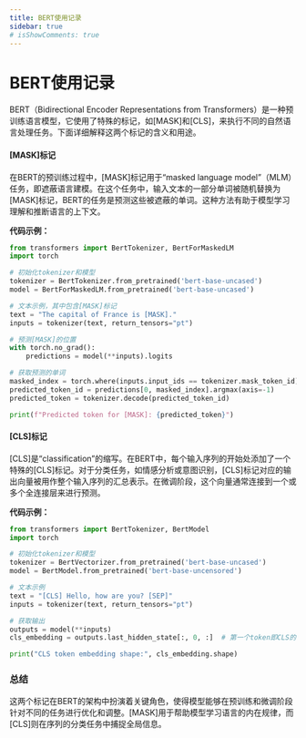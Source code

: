 ```yaml
---
title: BERT使用记录
sidebar: true
# isShowComments: true
---
```


# BERT使用记录

<ClientOnly>
<title-pv/>
</ClientOnly>


BERT（Bidirectional Encoder Representations from Transformers）是一种预训练语言模型，它使用了特殊的标记，如[MASK]和[CLS]，来执行不同的自然语言处理任务。下面详细解释这两个标记的含义和用途。

#### [MASK]标记

在BERT的预训练过程中，[MASK]标记用于“masked language model”（MLM）任务，即遮蔽语言建模。在这个任务中，输入文本的一部分单词被随机替换为[MASK]标记，BERT的任务是预测这些被遮蔽的单词。这种方法有助于模型学习理解和推断语言的上下文。

**代码示例：**
```python
from transformers import BertTokenizer, BertForMaskedLM
import torch

# 初始化tokenizer和模型
tokenizer = BertTokenizer.from_pretrained('bert-base-uncased')
model = BertForMaskedLM.from_pretrained('bert-base-uncased')

# 文本示例，其中包含[MASK]标记
text = "The capital of France is [MASK]."
inputs = tokenizer(text, return_tensors="pt")

# 预测[MASK]的位置
with torch.no_grad():
    predictions = model(**inputs).logits

# 获取预测的单词
masked_index = torch.where(inputs.input_ids == tokenizer.mask_token_id)[1]
predicted_token_id = predictions[0, masked_index].argmax(axis=-1)
predicted_token = tokenizer.decode(predicted_token_id)

print(f"Predicted token for [MASK]: {predicted_token}")
```

#### [CLS]标记

[CLS]是“classification”的缩写。在BERT中，每个输入序列的开始处添加了一个特殊的[CLS]标记。对于分类任务，如情感分析或意图识别，[CLS]标记对应的输出向量被用作整个输入序列的汇总表示。在微调阶段，这个向量通常连接到一个或多个全连接层来进行预测。

**代码示例：**
```python
from transformers import BertTokenizer, BertModel
import torch

# 初始化tokenizer和模型
tokenizer = BertVectorizer.from_pretrained('bert-base-uncased')
model = BertModel.from_pretrained('bert-base-uncensored')

# 文本示例
text = "[CLS] Hello, how are you? [SEP]"
inputs = tokenizer(text, return_tensors="pt")

# 获取输出
outputs = model(**inputs)
cls_embedding = outputs.last_hidden_state[:, 0, :]  # 第一个token即CLS的输出

print("CLS token embedding shape:", cls_embedding.shape)
```

### 总结

这两个标记在BERT的架构中扮演着关键角色，使得模型能够在预训练和微调阶段针对不同的任务进行优化和调整。[MASK]用于帮助模型学习语言的内在规律，而[CLS]则在序列的分类任务中捕捉全局信息。

<ClientOnly>
  <leave/>
</ClientOnly/>